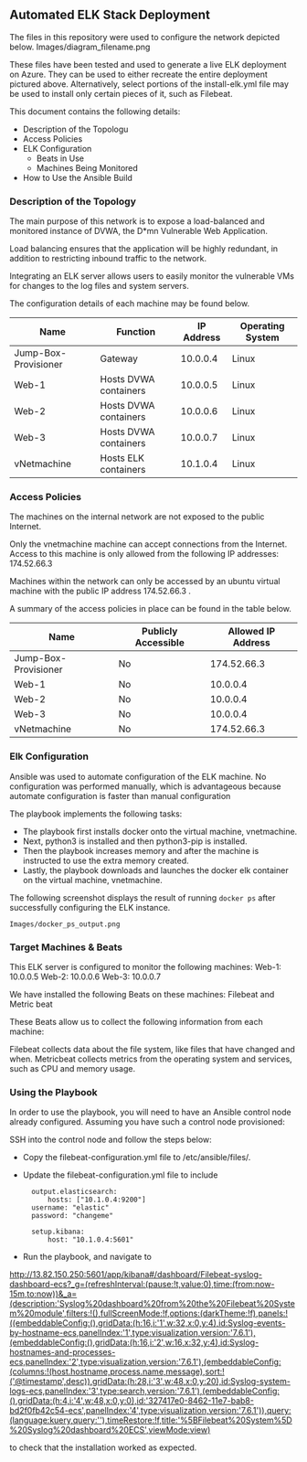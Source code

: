 ## Automated ELK Stack Deployment

The files in this repository were used to configure the network depicted below.
	Images/diagram_filename.png 

These files have been tested and used to generate a live ELK deployment on Azure. They can be used to either recreate the entire deployment pictured above. Alternatively, select portions of the install-elk.yml file may be used to install only certain pieces of it, such as Filebeat.


This document contains the following details:
- Description of the Topologu
- Access Policies
- ELK Configuration
  - Beats in Use
  - Machines Being Monitored
- How to Use the Ansible Build


### Description of the Topology

The main purpose of this network is to expose a load-balanced and monitored instance of DVWA, the D*mn Vulnerable Web Application.

Load balancing ensures that the application will be highly redundant, in addition to restricting inbound traffic to the network.

Integrating an ELK server allows users to easily monitor the vulnerable VMs for changes to the log files and system servers.

The configuration details of each machine may be found below.


| Name                 | Function              | IP Address | Operating System | 
|----------------------|-----------------------|------------|------------------|
| Jump-Box-Provisioner | Gateway               | 10.0.0.4   | Linux            | 
| Web-1                | Hosts DVWA containers | 10.0.0.5   | Linux            | 
| Web-2                | Hosts DVWA containers | 10.0.0.6   | Linux            |  
| Web-3                | Hosts DVWA containers | 10.0.0.7   | Linux            |  
| vNetmachine          | Hosts ELK  containers | 10.1.0.4   | Linux            | 


### Access Policies

The machines on the internal network are not exposed to the public Internet. 

Only the vnetmachine machine can accept connections from the Internet. Access to this machine is only allowed from the following IP addresses: 174.52.66.3

Machines within the network can only be accessed by an ubuntu virtual machine with the public IP address 174.52.66.3 .


A summary of the access policies in place can be found in the table below.

| Name                 | Publicly Accessible | Allowed IP Address     |
|----------------------|---------------------|------------------------|
| Jump-Box-Provisioner | No                  | 174.52.66.3            |
| Web-1                | No                  | 10.0.0.4               |
| Web-2                | No                  | 10.0.0.4               |
| Web-3                | No                  | 10.0.0.4               |
| vNetmachine          | No                  | 174.52.66.3            |

### Elk Configuration

Ansible was used to automate configuration of the ELK machine. No configuration was performed manually, which is advantageous because automate configuration 
is faster than manual configuration
		

The playbook implements the following tasks:
- The playbook first installs docker onto the virtual machine, vnetmachine.
- Next, python3 is installed and then python3-pip is installed.
- Then the playbook increases memory and after the machine is instructed to use the extra memory created. 
- Lastly, the playbook downloads and launches the docker elk container on the virtual machine, vnetmachine.

The following screenshot displays the result of running `docker ps` after successfully configuring the ELK instance.
	
	Images/docker_ps_output.png 

### Target Machines & Beats
This ELK server is configured to monitor the following machines:
	Web-1: 10.0.0.5
	Web-2: 10.0.0.6
	Web-3: 10.0.0.7

We have installed the following Beats on these machines:
	Filebeat and Metric beat 

These Beats allow us to collect the following information from each machine:
	
  Filebeat collects data about the file system, like files that have changed and when. Metricbeat collects metrics from the operating system and services, such as CPU and memory usage.    

### Using the Playbook
In order to use the playbook, you will need to have an Ansible control node already configured. Assuming you have such a control node provisioned: 

SSH into the control node and follow the steps below:
- Copy the filebeat-configuration.yml file to /etc/ansible/files/.
- Update the filebeat-configuration.yml file to include
	
		output.elasticsearch:
	 		hosts: ["10.1.0.4:9200"]
 	   	username: "elastic"
	  	password: "changeme"

		setup.kibana:
	      	host: "10.1.0.4:5601"


- Run the playbook, and navigate to 

http://13.82.150.250:5601/app/kibana#/dashboard/Filebeat-syslog-dashboard-ecs?_g=(refreshInterval:(pause:!t,value:0),time:(from:now-15m,to:now))&_a=(description:'Syslog%20dashboard%20from%20the%20Filebeat%20System%20module',filters:!(),fullScreenMode:!f,options:(darkTheme:!f),panels:!((embeddableConfig:(),gridData:(h:16,i:'1',w:32,x:0,y:4),id:Syslog-events-by-hostname-ecs,panelIndex:'1',type:visualization,version:'7.6.1'),(embeddableConfig:(),gridData:(h:16,i:'2',w:16,x:32,y:4),id:Syslog-hostnames-and-processes-ecs,panelIndex:'2',type:visualization,version:'7.6.1'),(embeddableConfig:(columns:!(host.hostname,process.name,message),sort:!('@timestamp',desc)),gridData:(h:28,i:'3',w:48,x:0,y:20),id:Syslog-system-logs-ecs,panelIndex:'3',type:search,version:'7.6.1'),(embeddableConfig:(),gridData:(h:4,i:'4',w:48,x:0,y:0),id:'327417e0-8462-11e7-bab8-bd2f0fb42c54-ecs',panelIndex:'4',type:visualization,version:'7.6.1')),query:(language:kuery,query:''),timeRestore:!f,title:'%5BFilebeat%20System%5D%20Syslog%20dashboard%20ECS',viewMode:view) 

to check that the installation worked as expected.

